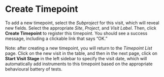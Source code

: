 # Create Timepoint

To add a new timepoint, select the *Subproject* for this visit, which will reveal new fields. Select the appropriate *Site*, *Project*, and *Visit Label*. Then, click **Create Timepoint** to register this timepoint. You should see a success message, including a clickable link that says “OK.”

Note: after creating a new timepoint, you will return to the _Timepoint List_ page. Click on the new visit in the table, and then in the next page, click on **Start Visit Stage** in the left sidebar to specify the visit date, which will automatically  add instruments to this timepoint based on the appropriate behavioural battery of tests.

